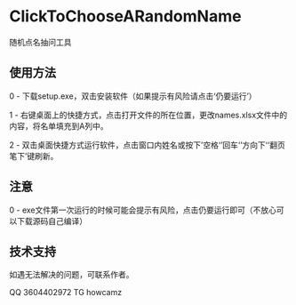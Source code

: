 # ClickToChooseARandomName
随机点名抽问工具

## 使用方法
0 - 下载setup.exe，双击安装软件（如果提示有风险请点击‘仍要运行’）

1 - 右键桌面上的快捷方式，点击打开文件的所在位置，更改names.xlsx文件中的内容，将名单填充到A列中。

2 - 双击桌面快捷方式运行软件，点击窗口内姓名或按下’空格‘’回车‘’方向下‘‘翻页笔下’键刷新。

## 注意

0 - exe文件第一次运行的时候可能会提示有风险，点击仍要运行即可（不放心可以下载源码自己编译）

## 技术支持
如遇无法解决的问题，可联系作者。

QQ 3604402972
TG howcamz
